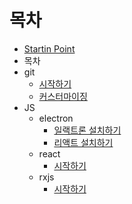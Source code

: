 # 목차
* [Startin Point](../README.md)
* 목차
* git
  * [시작하기](../git/start.md)
  * [커스터마이징](../git/customize.md)
* JS
  * electron
    * [일랙트론 설치하기](../js/electronjs/1.1.install.electron.md)
    * [리액트 설치하기](../js/electronjs/1.2.install.react.md)
  * react
    * [시작하기](../js/reactjs/start.md)
  * rxjs
    * [시작하기](../js/rxjs/start.md)



